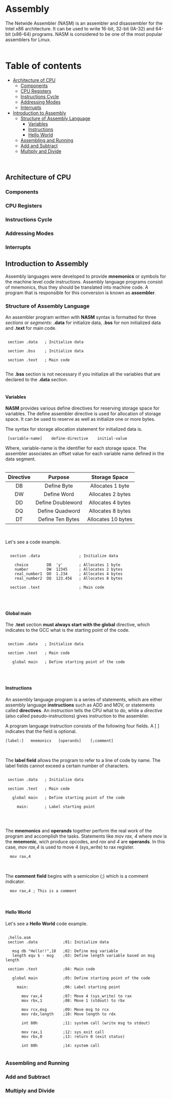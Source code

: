 # Assembly
The Netwide Assembler (NASM) is an assembler and disassembler for the Intel x86 architecture. It can be used to write 16-bit, 32-bit (IA-32) and 64-bit (x86-64) programs. NASM is considered to be one of the most popular assemblers for Linux.</br></br>

# Table of contents
* [Architecture of CPU](#architecture-cpu)
  * [Components](#components)
  * [CPU Registers](#cpu-registers)
  * [Instructions Cycle](#instruction-cycle)
  * [Addressing Modes](#addressing-modes)
  * [Interrupts](#interrupts)
* [Introduction to Assembly](#introduction-assembler)
  * [Structure of Assembly Language](#structure-of-assembly)
    * [Variables](#variables)
    * [Instructions](#instructions)
    * [Hello World](#hello-world)
  * [Assembling and Running](#assembling-running)
  * [Add and Subtract](#add-substract)
  * [Multiply and Divide](#add-substract)
</br>

## Architecture of CPU <a name="architecture-cpu"></a>

### Components <a name="components"></a>
### CPU Registers <a name="cpu-registers"></a>
### Instructions Cycle <a name="instruction-cycle"></a>
### Addressing Modes <a name="addressing-modes"></a>
### Interrupts <a name="interrupts"></a>

## Introduction to Assembly <a name="introduction-assembler"></a>
Assembly languages were developed to provide **mnemonics** or symbols for the machine level code instructions. Assembly language programs consist of mnemonics, thus they should be translated into machine code. A program that is responsible for this conversion is known as **assembler**.

### Structure of Assembly Language <a name="structure-of-assembly"></a>
An assembler program written with **NASM** syntax is formatted for three *sections* or *segments*: **.data** for initialize data, **.bss** for non initialized data and **.text** for main code.

 ```assembly
  
  section .data   ; Initialize data
  
  section .bss    ; Initialize data
  
  section .text   ; Main code
  
 ```
 
The **.bss** section is not necessary if you initialize all the variables that are declared to the **.data** section.</br></br>

#### Variables <a name="variables"></a>

**NASM** provides various define directives for reserving storage space for variables. The define assembler directive is used for allocation of storage space. It can be used to reserve as well as initialize one or more bytes.

The syntax for storage allocation statement for initialized data is.

 ```
  [variable-name]    define-directive    initial-value 
 ```
 
Where, variable-name is the identifier for each storage space. The assembler associates an offset value for each variable name defined in the data segment.</br></br>

<div align="center">

  |   Directive   |       Purpose       |     Storage Space      |
  | :-----------: |     :----------:    |     :-----------:      |
  |     DB        |      Define Byte    |   Allocates 1 byte     |
  |     DW        |      Define Word    |   Allocates 2 bytes    |
  |     DD        |   Define Doubleword |   Allocates 4 bytes    |
  |     DQ        |    Define Quadword  |   Allocates 8 bytes    |
  |     DT        |   Define Ten Bytes  |   Allocates 10 bytes   |

</div>
</br>

Let's see a code example.

```assembly
  
  section .data                 ; Initialize data
    
    choice        DB  'y'       ; Allocates 1 byte
    number        DW  12345     ; Allocates 2 bytes
    real_number1  DD  1.234     ; Allocates 4 bytes
    real_number2  DQ  123.456   ; Allocates 8 bytes
  
  section .text                 ; Main code
  
 ```
 </br>

#### Global main <a name="global-main"></a>
The **.text** section **must always start with the global** directive, which indicates to the GCC what is the starting point of the code.

 ```assembly
 
  section .data   ; Initialize data
  
  section .text   ; Main code
    
    global main   ; Define starting point of the code
    
 ```
</br>

#### Instructions <a name="instructions"></a>
An assembly language program is a series of statements, which are either assembly language **instructions** such as ADD and MOV, or statements called **directives**. An *instruction* tells the CPU what to do, while a *directive* (also called pseudo-instructions) gives instruction to the assembler.
 
 A program language instruction consists of the following four fields. A [ ] indicates that the field is optional.</br>
 
 ```
 [label:]   mnemonics   [operands]    [;comment]
 ```
</br>

The **label field** allows the program to refer to a line of code by name. The label fields cannot exceed a certain number of characters.

 ```assembly
 
  section .data   ; Initialize data
  
  section .text   ; Main code
    
    global main   ; Define starting point of the code
    
      main:       ; Label starting point
    
 ```
 </br>

The **mnemonics** and **operands** together perform the real work of the program and accomplish the tasks. Statements like *mov rax, 4* where *mov* is the **mnemonic**, wich produce opcodes, and *rax* and *4* are **operands**. In this case, *mov rax,4* is used to move 4 (sys_write) to rax register.
 
 ```assembly
   mov rax,4
 ```
 </br>
 
The **comment field** begins with a semicolon (;) which is a comment indicator. 
 ```assembly
   mov rax,4 ; This is a comment
 ```
</br>

#### Hello World <a name="hello-world"></a>
Let's see a **Hello World** code example.

 ```assembly
 
  ;hello.asm
  section .data           ;01: Initialize data

    msg db "Hello!!",10   ;02: Define msg variable
    length equ $ - msg    ;03: Define length variable based on msg length

  section .text           ;04: Main code

    global main           ;05: Define starting point of the code

      main:               ;06: Label starting point

        mov rax,4         ;07: Move 4 (sys_write) to rax
        mov rbx,1         ;08: Move 1 (stdout) to rbx

        mov rcx,msg       ;09: Move msg to rcx
        mov rdx,length    ;10: Move length to rdx

        int 80h           ;11: system call (write msg to stdout)

        mov rax,1         ;12: sys_exit call
        mov rbx,0         ;13: return 0 (exit status)

        int 80h           ;14: system call
    
 ```

### Assembling and Running <a name="assembling-running"></a>
### Add and Subtract <a name="add-substract"></a>
### Multiply and Divide <a name="add-substract"></a>
